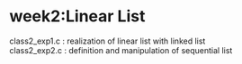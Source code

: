 # week2:Linear List

class2_exp1.c : realization of linear list with linked list  
class2_exp2.c : definition and manipulation of sequential list
